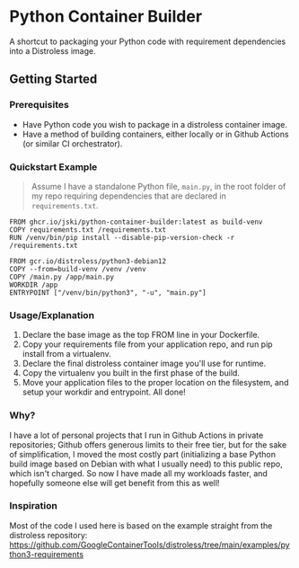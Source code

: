 # Python Container Builder

A shortcut to packaging your Python code with requirement dependencies into a Distroless image.

## Getting Started
### Prerequisites
- Have Python code you wish to package in a distroless container image.
- Have a method of building containers, either locally or in Github Actions (or similar CI orchestrator).

### Quickstart Example
> Assume I have a standalone Python file, `main.py`, in the root folder of my repo requiring dependencies that are declared in `requirements.txt`.
```
FROM ghcr.io/jski/python-container-builder:latest as build-venv
COPY requirements.txt /requirements.txt
RUN /venv/bin/pip install --disable-pip-version-check -r /requirements.txt

FROM gcr.io/distroless/python3-debian12
COPY --from=build-venv /venv /venv
COPY /main.py /app/main.py
WORKDIR /app
ENTRYPOINT ["/venv/bin/python3", "-u", "main.py"]
```

### Usage/Explanation
1. Declare the base image as the top FROM line in your Dockerfile.
2. Copy your requirements file from your application repo, and run pip install from a virtualenv. 
3. Declare the final distroless container image you'll use for runtime.
4. Copy the virtualenv you built in the first phase of the build.
5. Move your application files to the proper location on the filesystem, and setup your workdir and entrypoint. All done!

### Why?
I have a lot of personal projects that I run in Github Actions in private repositories; Github offers generous limits to their free tier, but for the sake of simplification, I moved the most costly part (initializing a base Python build image based on Debian with what I usually need) to this public repo, which isn't charged. So now I have made all my workloads faster, and hopefully someone else will get benefit from this as well!

### Inspiration
Most of the code I used here is based on the example straight from the distroless repository: https://github.com/GoogleContainerTools/distroless/tree/main/examples/python3-requirements